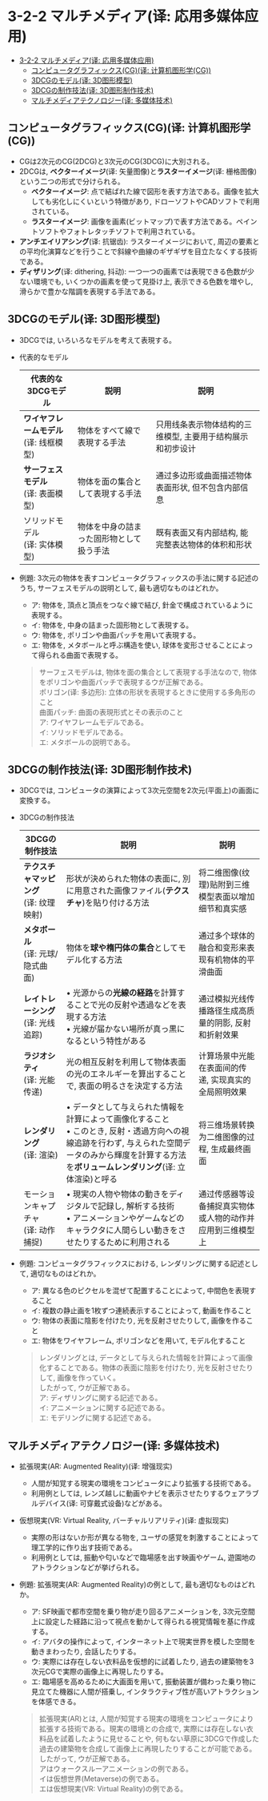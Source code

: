 # 3-2-2 マルチメディア(译: 応用多媒体应用)

- [3-2-2 マルチメディア(译: 応用多媒体应用)](#3-2-2-マルチメディア译-応用多媒体应用)
  - [コンピュータグラフィックス(CG)(译: 计算机图形学(CG))](#コンピュータグラフィックスcg译-计算机图形学cg)
  - [3DCGのモデル(译: 3D图形模型)](#3dcgのモデル译-3d图形模型)
  - [3DCGの制作技法(译: 3D图形制作技术)](#3dcgの制作技法译-3d图形制作技术)
  - [マルチメディアテクノロジー(译: 多媒体技术)](#マルチメディアテクノロジー译-多媒体技术)

## コンピュータグラフィックス(CG)(译: 计算机图形学(CG))

- CGは2次元のCG(2DCG)と3次元のCG(3DCG)に大別される。
- 2DCGは, **ベクターイメージ**(译: 矢量图像)と**ラスターイメージ**(译: 栅格图像)という二つの形式で分けられる。
  - **ベクターイメージ**: 点で結ばれた線で図形を表す方法である。画像を拡大しても劣化しにくいという特徴があり, ドローソフトやCADソフトで利用されている。
  - **ラスターイメージ**: 画像を画素(ビットマップ)で表す方法である。ペイントソフトやフォトレタッチソフトで利用されている。
- **アンチエイリアシング**(译: 抗锯齿): ラスターイメージにおいて, 周辺の要素との平均化演算などを行うことで斜線や曲線のギザギザを目立たなくする技術である。
- **ディザリング**(译: dithering, 抖动): 一つ一つの画素では表現できる色数が少ない環境でも, いくつかの画素を使って見掛け上, 表示できる色数を増やし, 滑らかで豊かな階調を表現する手法である。

## 3DCGのモデル(译: 3D图形模型)

- 3DCGでは, いろいろなモデルを考えて表現する。
- 代表的なモデル

  | 代表的な3DCGモデル | 説明 | 説明 |
  | - | - | - |
  | **ワイヤフレームモデル**<br>(译: 线框模型) | 物体をすべて線で表現する手法 | 只用线条表示物体结构的三维模型, 主要用于结构展示和初步设计 |
  | **サーフェスモデル**<br>(译: 表面模型) | 物体を面の集合として表現する手法 | 通过多边形或曲面描述物体表面形状, 但不包含内部信息 |
  | ソリッドモデル<br>(译: 实体模型) | 物体を中身の詰まった固形物として扱う手法 | 既有表面又有内部结构, 能完整表达物体的体积和形状 |

- 例題: 3次元の物体を表すコンピュータグラフィックスの手法に関する記述のうち, サーフェスモデルの説明として, 最も適切なものはどれか。
  - ア: 物体を, 頂点と頂点をつなぐ線で結び, 針金で構成されているように表現する。
  - イ: 物体を, 中身の詰まった固形物として表現する。
  - ウ: 物体を, ポリゴンや曲面パッチを用いて表現する。
  - エ: 物体を, メタボールと呼ぶ構造を使い, 球体を変形させることによって得られる曲面で表現する。

  > サーフェスモデルは, 物体を面の集合として表現する手法なので, 物体をポリゴンや曲面パッチで表現するウが正解である。  
  > ポリゴン(译: 多边形): 立体の形状を表現するときに使用する多角形のこと  
  > 曲面パッチ: 曲面の表現形式とその表示のこと  
  > ア: ワイヤフレームモデルである。  
  > イ: ソリッドモデルである。  
  > エ: メタボールの説明である。

## 3DCGの制作技法(译: 3D图形制作技术)

- 3DCGでは, コンピュータの演算によって3次元空間を2次元(平面上)の画面に変換する。
- 3DCGの制作技法

  | 3DCGの制作技法 | 説明 | 説明 |
  | - | - | - |
  | **テクスチャマッピング**<br>(译: 纹理映射) | 形状が決められた物体の表面に, 別に用意された画像ファイル(**テクスチャ**)を貼り付ける方法 | 将二维图像(纹理)贴附到三维模型表面以增加细节和真实感 |
  | **メタボール**<br>(译: 元球/隐式曲面) | 物体を**球や楕円体の集合**としてモデル化する方法 | 通过多个球体的融合和变形来表现有机物体的平滑曲面 |
  | **レイトレーシング**<br>(译: 光线追踪) | $\bullet$ 光源からの**光線の経路**を計算することで光の反射や透過などを表現する方法<br>$\bullet$ 光線が届かない場所が真っ黒になるという特性がある | 通过模拟光线传播路径生成高质量的阴影, 反射和折射效果 |
  | **ラジオシティ**<br>(译: 光能传递) | 光の相互反射を利用して物体表面の光のエネルギーを算出することで, 表面の明るさを決定する方法 | 计算场景中光能在表面间的传递, 实现真实的全局照明效果 |
  | **レンダリング**<br>(译: 渲染) | $\bullet$ データとして与えられた情報を計算によって画像化すること<br>$\bullet$ このとき, 反射・透過方向への視線追跡を行わず, 与えられた空間データのみから輝度を計算する方法を**ボリュームレンダリング**(译: 立体渲染)と呼る | 将三维场景转换为二维图像的过程, 生成最终画面 |
  | モーションキャプチャ<br>(译: 动作捕捉) | $\bullet$ 現実の人物や物体の動きをディジタルで記録し, 解析する技術<br>$\bullet$ アニメーションやゲームなどのキャラクタに人間らしい動きをさせたりするために利用される | 通过传感器等设备捕捉真实物体或人物的动作并应用到三维模型上 |

- 例題: コンピュータグラフィックスにおける, レンダリングに関する記述として, 適切なものはどれか。
  - ア: 異なる色のピクセルを混ぜて配置することによって, 中間色を表現すること
  - イ: 複数の静止画を1枚ずつ連続表示することによって, 動画を作ること
  - ウ: 物体の表面に陰影を付けたり, 光を反射させたりして, 画像を作ること
  - エ: 物体をワイヤフレーム, ポリゴンなどを用いて, モデル化すること

  > レンダリングとは, データとして与えられた情報を計算によって画像化することである。物体の表面に陰影を付けたり, 光を反射させたりして, 画像を作っていく。  
  > したがって, ウが正解である。  
  > ア: ディザリングに関する記述である。  
  > イ: アニメーションに関する記述である。  
  > エ: モデリングに関する記述である。  

## マルチメディアテクノロジー(译: 多媒体技术)

- 拡張現実(AR: Augmented Reality)(译: 增强现实)
  - 人間が知覚する現実の環境をコンピュータにより拡張する技術である。
  - 利用例としては, レンズ越しに動画やナビを表示させたりするウェアラブルデバイス(译: 可穿戴式设备)などがある。
- 仮想現実(VR: Virtual Reality, バーチャルリアリティ)(译: 虚拟现实)
  - 実際の形はないか形が異なる物を, ユーザの感覚を刺激することによって理工学的に作り出す技術である。
  - 利用例としては, 振動や匂いなどで臨場感を出す映画やゲーム, 遊園地のアトラクションなどが挙げられる。
- 例題: 拡張現実(AR: Augmented Reality)の例として, 最も適切なものはどれか。
  - ア: SF映画で都市空間を乗り物が走り回るアニメーションを, 3次元空間上に設定した経路に沿って視点を動かして得られる視覚情報を基に作成する。
  - イ: アバタの操作によって, インターネット上で現実世界を模した空間を動きまわったり, 会話したりする。
  - ウ: 実際には存在しない衣料品を仮想的に試着したり, 過去の建築物を3次元CGで実際の画像上に再現したりする。
  - エ: 臨場感を高めるために大画面を用いて, 振動装置が備わった乗り物に見立てた機器に人間が搭乗し, インタラクティブ性が高いアトラクションを体感できる。

  > 拡張現実(AR)とは, 人間が知覚する現実の環境をコンピュータにより拡張する技術である。現実の環境との合成で, 実際には存在しない衣料品を試着したように見せることや, 何もない草原に3DCGで作成した過去の建築物を合成して画像上に再現したりすることが可能である。  
  > したがって, ウが正解である。  
  > アはウォークスルーアニメーションの例である。  
  > イは仮想世界(Metaverse)の例である。  
  > エは仮想現実(VR: Virtual Reality)の例である。
